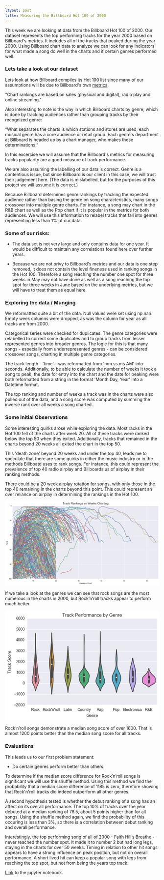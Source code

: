 ```yaml
---
layout: post
title: Measuring the Billboard Hot 100 of 2000
---
```


This week we are looking at data from the Billboard Hot 100 of 2000.
Our dataset represents the top performing tracks for the year 2000 based on Billboard's metrics. It includes all of the tracks that peaked during the year 2000. Using Billboard chart data to analyze we can look for any indicators for what made a song do well in the charts and if certain genres performed well.

### Lets take a look at our dataset

Lets look at how Billboard compiles its Hot 100 list since many of our assumptions will be due to Billboard's own <a href="https://en.wikipedia.org/wiki/Billboard_Hot_100#Year-end_charts">metrics</a>.

"Chart rankings are based on sales (physical and digital), radio play and online streaming."

Also interesting to note is the way in which Billboard charts by genre, which is done by tracking audiences rather than grouping tracks by their recognized genre: 

“What separates the charts is which stations and stores are used; each musical genre has a core audience or retail group. Each genre's department at Billboard is headed up by a chart manager, who makes these determinations.”

In this excercise we will assume that the Billboard's metrics for measuring tracks popularity are a good measure of track performance. 

We are also assuming the labelling of our data is correct. Genre is a contentious issue, but since Billboard is our client in this case, we will trust their judgement here. (The data is mislabelled, but for the purposes of this project we will assume it is correct.)

Because Billboard determines genre rankings by tracking the expected audience rather than basing the genre on song characteristics, many songs crossover into multiple genre charts. For instance, a song may chart in the R&B chart as well as the Pop chart if it is popular in the metrics for both audiences. We will use this information to relabel tracks that fall into genres representing less than 1% of our data.

### Some of our risks: 

- The data set is not very large and only contains data for one year. It would be difficult to maintain any correlations found here over further years. 

- Because we are not privy to Billboard's metrics and our data is one step  removed, it does not contain the level fineness used in ranking songs in the Hot 100. Therefore a song reaching the number one spot for three weeks in May may not have done as well as a song reaching the top spot for three weeks in June based on the underlying metrics, but we will have to treat them as equal here.

### Exploring the data / Munging

We reformatted quite a bit of the data. Null values were set using np.nan. Empty week columns were dropped, as was the column for year as all tracks are from 2000. 

Categorical series were checked for duplicates. The genre categories were relabelled to correct some duplicates and to group tracks from lesser represented genres into broader genres. The logic for this is that many songs - especially from underrepresented genres - can be considered crossover songs, charting in multiple genre categories. 

The track length - 'time' - was reformatted from 'mm.ss.ms AM' into seconds. Additionally, to be able to calculate the number of weeks it took a song to peak, the date for entry into the chart and the date for peaking were both reformatted from a string in the format 'Month Day, Year' into a Datetime format. 

The top ranking and number of weeks a track was in the charts were also pulled out of the data, and a song score was computed by summing the inverse rank over all weeks a song charted.

### Some Initial Observations

Some interesting quirks arose while exploring the data. Most racks in the Hot 100 fell of the charts after week 20. All of these tracks were ranked below the top 50 when they exited. Additionally, tracks that remained in the charts beyond 20 weeks all exited the chart in the top 50. 

This 'death zone' beyond 20 weeks and under the top 40, leads me to speculate that there are some quirks in either the music industry or in the methods Billboatd uses to rank songs. For instance, this could represent the prevalence of top 40 radio airplay and Billboards us of airplay in their ranking methods. 

There could be a 20 week airplay rotation for songs, with only those in the top 40 remaining in the charts beyond this point. This could represent an over reliance on airplay in determining the rankings in the Hot 100. 

![Track Rankings per Week](../images/Billboard100/rankperweek.png)

If we take a look at the genres we can see that rock songs are the most numerous in the charts in 2000, but Rock’n’roll tracks appear to perform much better.

![Track Rankings per Week](../images/Billboard100/genrescore.png)

Rock’n’roll songs demonstrate a median song score of over 1600. That is almost 1200 points better than the median song score for all tracks. 

### Evaluations

This leads us to our first problem statement: 

- Do certain genres perform better than others

To determine if the median score difference for Rock’n’roll songs is significant we will use the shuffle method. Using this method we find the probability that a median score difference of 1185 is zero, therefore showing that Rock'n'roll tracks did indeed outperform all other genres.

A second hypothesis tested is whether the debut ranking of a song has an affect on its overall performance. The top 10% of tracks over the year debuted at a median ranking of 76.5, about 5 points higher than for all songs. Using the shuffle method again, we find the probability of this occuring is less than 3%, so there is a correlation between debut ranking and overall performance.

Interestingly, the top performing song of all of 2000 - Faith Hill’s Breathe - never reached the number spot. It made it to number 2 but had long legs, staying in the charts for over 50 weeks. Timing in relation to other hit songs appears to have a strong influence on peak position, but not on overall performance. A short lived hit can keep a popular song with legs from reaching the top spot, but not from being the years top track. 

<a href="https://git.generalassemb.ly/anthonysull/project-2-billboard/blob/master/Billboard100.ipynb">Link</a> to the jupyter notebook. 

